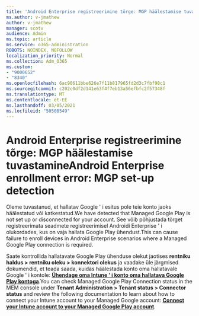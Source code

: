 ```yaml
---
title: 'Android Enterprise registreerimine tõrge: MGP häälestamise tuvastamine'
ms.author: v-jmathew
author: v-jmathew
manager: scotv
audience: Admin
ms.topic: article
ms.service: o365-administration
ROBOTS: NOINDEX, NOFOLLOW
localization_priority: Normal
ms.collection: Adm_O365
ms.custom:
- "9000652"
- "8340"
ms.openlocfilehash: 6ac90611bbe626e7f11b817965fd2d3c7fbf98c1
ms.sourcegitcommit: c202c0df2d141e63f4f7eb13a56efbfc2f57348f
ms.translationtype: MT
ms.contentlocale: et-EE
ms.lasthandoff: 03/05/2021
ms.locfileid: "50508549"
---
```

# <a name="android-enterprise-enrollment-error-mgp-set-up-detection"></a><span data-ttu-id="5acd1-102">Android Enterprise registreerimine tõrge: MGP häälestamise tuvastamine</span><span class="sxs-lookup"><span data-stu-id="5acd1-102">Android Enterprise enrollment error: MGP set-up detection</span></span>

<span data-ttu-id="5acd1-103">Oleme tuvastanud, et hallatav Google ' i esitus pole teie konto jaoks häälestatud või katkestatud.</span><span class="sxs-lookup"><span data-stu-id="5acd1-103">We have detected that Managed Google Play is not set up or disconnected for your account.</span></span> <span data-ttu-id="5acd1-104">See võib põhjustada tõrget registreerimata seadmete registreerimisel Androidi Enterprise ' i olukordades, kus on vaja hallata Google Play ühendust.</span><span class="sxs-lookup"><span data-stu-id="5acd1-104">This can cause failure to enroll devices in Android Enterprise scenarios where a Managed Google Play connection is required.</span></span>

<span data-ttu-id="5acd1-105">Saate kontrollida hallatavate Google Play ühenduse olekut jaotises **rentniku haldus > rentniku oleku > konnektori olekus** ja vaadake üle järgmised dokumendid, et teada saada, kuidas häälestada konto oma hallatavale Google ' i kontole: **[Ühendage oma Intune ' i konto oma hallatava Google Play kontoga](https://docs.microsoft.com/mem/intune/enrollment/connect-intune-android-enterprise)**.</span><span class="sxs-lookup"><span data-stu-id="5acd1-105">You can check Managed Google Play Connection status in the MEM console under **Tenant Administration > Tenant status > Connector status** and review the following documentation to learn about how to connect your Intune account to your Managed Google account: **[Connect your Intune account to your Managed Google Play account](https://docs.microsoft.com/mem/intune/enrollment/connect-intune-android-enterprise)**.</span></span>
